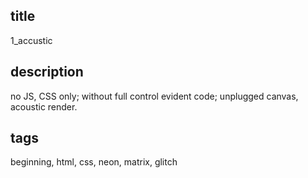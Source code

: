 ## title

1_accustic

## description

no JS, CSS only; without full control evident code; unplugged canvas, acoustic render.

## tags

beginning, html, css, neon, matrix, glitch
